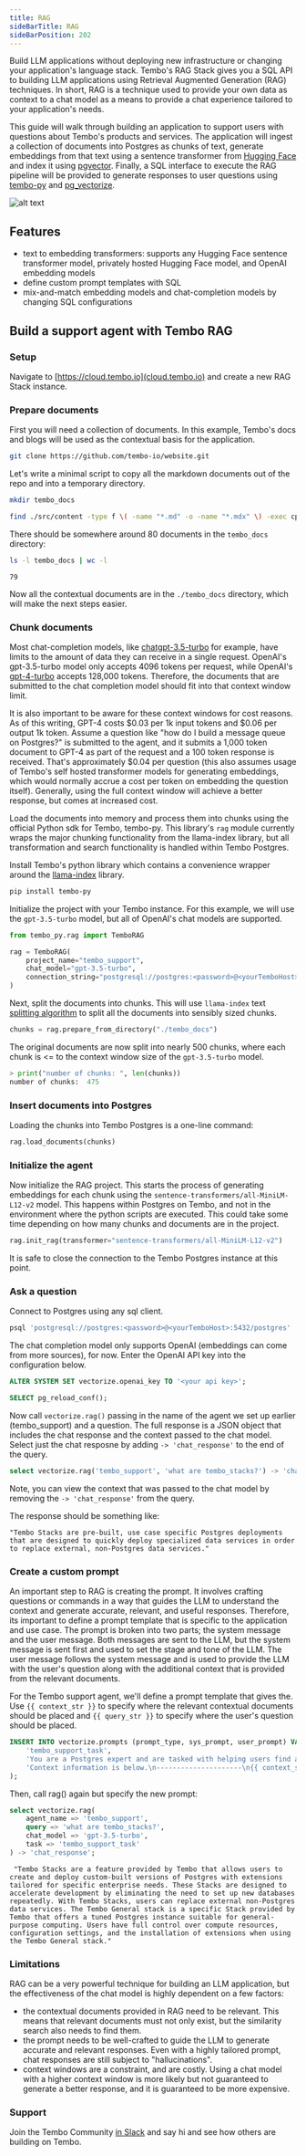 ```yaml
---
title: RAG
sideBarTitle: RAG
sideBarPosition: 202
---
```


Build LLM applications without deploying new infrastructure or changing your application's language stack. Tembo's RAG Stack gives you a SQL API to building LLM applications using Retrieval Augmented Generation (RAG) techniques. In short, RAG is a technique used to provide your own data as context to a chat model as a means to provide a chat experience tailored to your application's needs.

This guide will walk through building an application to support users with questions about Tembo's products and services.
The application will ingest a collection of documents into Postgres as chunks of text, generate embeddings from that text using a sentence transformer from [Hugging Face](https://huggingface.co/sentence-transformers) and index it using [pgvector](https://github.com/pgvector/pgvector).
Finally, a SQL interface to execute the RAG pipeline will be provided to generate responses to user questions using [tembo-py](https://github.com/tembo-io/tembo/tree/main/tembo-py) and [pg_vectorize](https://github.com/tembo-io/pg_vectorize).

![alt text](rag.png)

## Features

- text to embedding transformers: supports any Hugging Face sentence transformer model, privately hosted Hugging Face model, and OpenAI embedding models
- define custom prompt templates with SQL
- mix-and-match embedding models and chat-completion models by changing SQL configurations

## Build a support agent with Tembo RAG

### Setup

Navigate to [https://cloud.tembo.io](cloud.tembo.io) and create a new RAG Stack instance.

### Prepare documents

First you will need a collection of documents. In this example, Tembo's docs and blogs will be used as the contextual basis for the application.

```bash
git clone https://github.com/tembo-io/website.git
```

Let's write a minimal script to copy all the markdown documents out of the repo and into a temporary directory.

```bash
mkdir tembo_docs

find ./src/content -type f \( -name "*.md" -o -name "*.mdx" \) -exec cp {} ./tembo_docs \;
```

There should be somewhere around 80 documents in the `tembo_docs` directory:

```bash
ls -l tembo_docs | wc -l
```

```console
79
```

Now all the contextual documents are in the `./tembo_docs` directory, which will make the next steps easier.

### Chunk documents

Most chat-completion models, like [chatgpt-3.5-turbo](https://platform.openai.com/docs/models/gpt-3-5-turbo) for example, have limits to the amount of data they can receive in a single request.
OpenAI's gpt-3.5-turbo model only accepts 4096 tokens per request, while OpenAI's [gpt-4-turbo](https://platform.openai.com/docs/models/gpt-4-and-gpt-4-turbo) accepts 128,000 tokens.
Therefore, the documents that are submitted to the chat completion model should fit into that context window limit.

It is also important to be aware for these context windows for cost reasons. As of this writing, GPT-4 costs $0.03 per 1k input tokens and $0.06 per output 1k token.
Assume a question like "how do I build a message queue on Postgres?" is submitted to the agent, and it submits a 1,000 token document to GPT-4 as part of the request and a 100 token response is received.
That's approximately $0.04 per question (this also assumes usage of Tembo's self hosted transformer models for generating embeddings, which would normally accrue a cost per token on embedding the question itself).
Generally, using the full context window will achieve a better response, but comes at increased cost.

Load the documents into memory and process them into chunks using the official Python sdk for Tembo, tembo-py. This library's `rag` module currently wraps the major chunking functionality from the llama-index library, but all transformation and
search functionality is handled within Tembo Postgres.

Install Tembo's python library which contains a convenience wrapper around  the [llama-index](https://docs.llamaindex.ai/en/stable/) library.

```bash
pip install tembo-py
```

Initialize the project with your Tembo instance. For this example, we will use the `gpt-3.5-turbo` model, but all of OpenAI's chat models are supported.

```python
from tembo_py.rag import TemboRAG

rag = TemboRAG(
    project_name="tembo_support",
    chat_model="gpt-3.5-turbo",
    connection_string="postgresql://postgres:<password>@<yourTemboHost>:5432/postgres"
)
```

Next, split the documents into chunks. This will use `llama-index` text [splitting algorithm](https://docs.llamaindex.ai/en/stable/module_guides/loading/node_parsers/modules/?h=sentencespl#sentencesplitter) to split all the documents into sensibly sized chunks.

```python
chunks = rag.prepare_from_directory("./tembo_docs")
```

The original documents are now split into nearly 500 chunks, where each chunk is <= to the context window size of the `gpt-3.5-turbo` model.

```python
> print("number of chunks: ", len(chunks))
number of chunks:  475
```

### Insert documents into Postgres

Loading the chunks into Tembo Postgres is a one-line command:

```python
rag.load_documents(chunks)
```

### Initialize the agent

Now initialize the RAG project. This starts the process of generating embeddings for each chunk using the `sentence-transformers/all-MiniLM-L12-v2` model. This happens within Postgres on Tembo, and not in the environment where the python scripts are executed. This could take some time depending on how many chunks and documents are in the project.

```python
rag.init_rag(transformer="sentence-transformers/all-MiniLM-L12-v2")
```

It is safe to close the connection to the Tembo Postgres instance at this point.

### Ask a question

Connect to Postgres using any sql client.

```bash
psql 'postgresql://postgres:<password>@<yourTemboHost>:5432/postgres'
```

The chat completion model only supports OpenAI (embeddings can come from more sources), for now. Enter the OpenAI API key into the configuration below.

```sql
ALTER SYSTEM SET vectorize.openai_key TO '<your api key>';

SELECT pg_reload_conf();
```

Now call `vectorize.rag()` passing in the name of the agent we set up earlier (tembo_support) and a question.
The full response is a JSON object that includes the chat response and the context passed to the chat model.
Select just the chat resposne by adding `-> 'chat_response'` to the end of the query.

```sql
select vectorize.rag('tembo_support', 'what are tembo_stacks?') -> 'chat_response';
```

Note, you can view the context that was passed to the chat model by removing the `-> 'chat_response'` from the query.

The response should be something like:

```console
"Tembo Stacks are pre-built, use case specific Postgres deployments that are designed to quickly deploy specialized data services in order to replace external, non-Postgres data services."
```

### Create a custom prompt

An important step to RAG is creating the prompt. It involves crafting questions or commands in a way that guides the LLM to understand the context and generate accurate, relevant, and useful responses.
Therefore, its important to define a prompt template that is specific to the application and use case. The prompt is broken into two parts; the system message and the user message.
Both messages are sent to the LLM, but the system message is sent first and used to set the stage and tone of the LLM. The user message follows the system message and is used to provide
the LLM with the user's question along with the additional context that is provided from the relevant documents.

For the Tembo support agent, we'll define a prompt template that gives the. Use `{{ context_str }}` to specify where the relevant contextual documents should be placed and `{{ query_str }}` to specify where the user's question should be placed.

```sql
INSERT INTO vectorize.prompts (prompt_type, sys_prompt, user_prompt) VALUES (
    'tembo_support_task',
    'You are a Postgres expert and are tasked with helping users find answers in Tembo documentation. You should prioritize answering questions using the provided context, but can draw from your expert Postgres experience where documentation is lacking. Avoid statements like "based on the documentation..."',
    'Context information is below.\n---------------------\n{{ context_str }}\n---------------------\nGiven the Tembo documentation information and your expert Postgres knowledge, answer the question.\n Question: {{ query_str }}\nAnswer:'
);
```

Then, call rag() again but specify the new prompt:

```sql
select vectorize.rag(
    agent_name => 'tembo_support',
    query => 'what are tembo_stacks?',
    chat_model => 'gpt-3.5-turbo',
    task => 'tembo_support_task'
) -> 'chat_response';
```

```console
 "Tembo Stacks are a feature provided by Tembo that allows users to create and deploy custom-built versions of Postgres with extensions tailored for specific enterprise needs. These Stacks are designed to accelerate development by eliminating the need to set up new databases repeatedly. With Tembo Stacks, users can replace external non-Postgres data services. The Tembo General stack is a specific Stack provided by Tembo that offers a tuned Postgres instance suitable for general-purpose computing. Users have full control over compute resources, configuration settings, and the installation of extensions when using the Tembo General stack."
```

### Limitations

RAG can be a very powerful technique for building an LLM application, but the effectiveness of the chat model is highly dependent on a few factors:

- the contextual documents provided in RAG need to be relevant. This means that relevant documents must not only exist, but the similarity search also needs to find them.
- the prompt needs to be well-crafted to guide the LLM to generate accurate and relevant responses. Even with a highly tailored prompt, chat responses are still subject to "hallucinations".
- context windows are a constraint, and are costly. Using a chat model with a higher context window is more likely but not guaranteed to generate a better response, and it is guaranteed to be more expensive.

### Support

Join the Tembo Community [in Slack](https://join.slack.com/t/tembocommunity/shared_invite/zt-293gc1k0k-3K8z~eKW1SEIfrqEI~5_yw) and say hi and see how others are building on Tembo.
